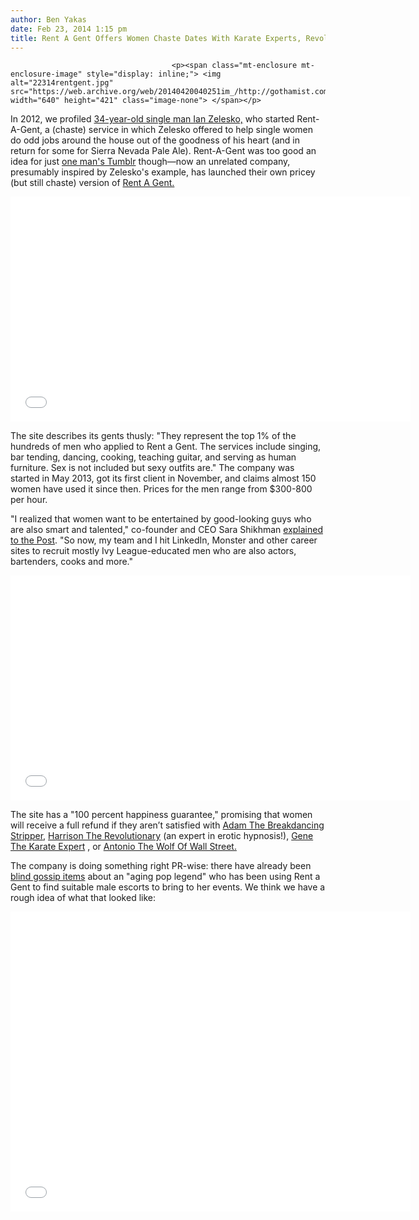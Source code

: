 ```yaml
---
author: Ben Yakas
date: Feb 23, 2014 1:15 pm
title: Rent A Gent Offers Women Chaste Dates With Karate Experts, Revolutionaries & Strippers
---
```


	
										<p><span class="mt-enclosure mt-enclosure-image" style="display: inline;"> <img alt="22314rentgent.jpg" src="https://web.archive.org/web/20140420040251im_/http://gothamist.com/attachments/byakas/22314rentgent.jpg" width="640" height="421" class="image-none"> </span></p>

<p>In 2012, we profiled <a href="https://web.archive.org/web/20140420040251/http://gothamist.com/2012/02/01/rent-a-gent.php">34-year-old single man Ian Zelesko,</a> who started Rent-A-Gent, a (chaste) service in which Zelesko offered to help single women do odd jobs around the house out of the goodness of his heart (and in return for some for Sierra Nevada Pale Ale). Rent-A-Gent was too good an idea for just <a href="https://web.archive.org/web/20140420040251/http://rent-a-gent.tumblr.com/">one man&apos;s Tumblr</a> though&#x2014;now an unrelated company, presumably inspired by Zelesko&apos;s example, has launched their own pricey (but still chaste) version of <a href="https://web.archive.org/web/20140420040251/http://rentagent.me/">Rent A Gent.</a></p>

<p><iframe width="640" height="360" src="//web.archive.org/web/20140420040251if_/http://www.youtube.com/embed/TMXf-Zi9now" frameborder="0" allowfullscreen></iframe></p>

<p>The site describes its gents thusly: &quot;They represent the top 1% of the hundreds of men who applied to Rent a Gent. The services include singing, bar tending, dancing, cooking, teaching guitar, and serving as human furniture. Sex is not included but sexy outfits are.&quot; The company was started in May 2013, got its first client in November, and claims almost 150 women have used it since then. Prices for the men range from $300-800 per hour. </p>

<p>&quot;I realized that women want to be entertained by good-looking guys who are also smart and talented,&quot; co-founder and CEO Sara Shikhman <a href="https://web.archive.org/web/20140420040251/http://nypost.com/2014/02/23/new-company-lets-ladies-rent-guys-for-dates-handyman-tasks-and-more/">explained to the Post</a>. &quot;So now, my team and I hit LinkedIn, Monster and other career sites to recruit mostly Ivy League-educated men who are also actors, bartenders, cooks and more.&quot; </p>

<p><iframe width="640" height="360" src="//web.archive.org/web/20140420040251if_/http://www.youtube.com/embed/9UacNdlfX7k" frameborder="0" allowfullscreen></iframe></p>

<p>The site has a &quot;100 percent happiness guarantee,&quot; promising that women will receive a full refund if they aren&#x2019;t satisfied with <a href="https://web.archive.org/web/20140420040251/http://rentagent.me/all/adam.html">Adam The Breakdancing Stripper</a>, <a href="https://web.archive.org/web/20140420040251/http://rentagent.me/all/harrison.html">Harrison The Revolutionary</a> (an expert in erotic hypnosis!), <a href="https://web.archive.org/web/20140420040251/http://rentagent.me/all/gene.html">Gene The Karate Expert</a> , or <a href="https://web.archive.org/web/20140420040251/http://rentagent.me/all/antonio.html">Antonio The Wolf Of Wall Street.</a></p>

<p>The company is doing something right PR-wise: there have already been <a href="https://web.archive.org/web/20140420040251/http://grantland.com/hollywood-prospectus/bill-clinton-and-elizabeth-hurleys-torrid-fictional-affair-and-other-entertaining-lies-from-this-weeks-tabloids/">blind gossip items</a> about an &quot;aging pop legend&quot; who has been using Rent a Gent to find suitable male escorts to bring to her events. We think we have a rough idea of what that looked like:</p>

<p><iframe width="640" height="480" src="//web.archive.org/web/20140420040251if_/http://www.youtube.com/embed/lN-4lX0QyZc" frameborder="0" allowfullscreen></iframe></p>					
										
									
				